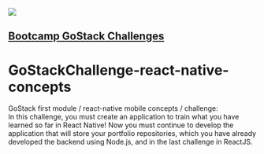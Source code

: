 <img src="https://camo.githubusercontent.com/a869a2aaab296ef925343d7e76518cd213eb0a30/68747470733a2f2f73746f726167652e676f6f676c65617069732e636f6d2f676f6c64656e2d77696e642f626f6f7463616d702d676f737461636b2f6865616465722d6465736166696f732d6e65772e706e67"></img>

<a href="https://github.com/rocketseat-education/bootcamp-gostack-desafios/blob/master/README.en.md#--bootcamp-gostack-challenges" text-align="center"><h2>Bootcamp GoStack Challenges</h2></a>

# GoStackChallenge-react-native-concepts
GoStack first module / react-native mobile concepts / challenge:<br>
 In this challenge, you must create an application to train what you have learned so far in React Native!  Now you must continue to develop the application that will store your portfolio repositories, which you have already developed the backend using Node.js, and in the last challenge in ReactJS.
